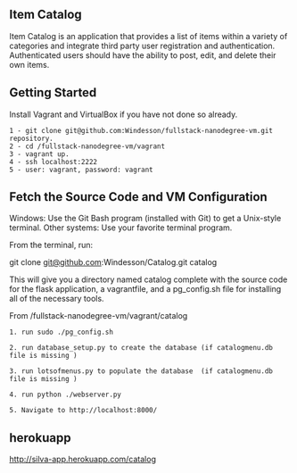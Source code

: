 Item Catalog
------------
Item Catalog is an application that provides a list of items within a variety of
categories and integrate third party user registration and authentication.
Authenticated users should have the ability
to post, edit, and delete their own items.


Getting Started
----------------------
Install Vagrant and VirtualBox if you have not done so already.

    1 - git clone git@github.com:Windesson/fullstack-nanodegree-vm.git repository.
    2 - cd /fullstack-nanodegree-vm/vagrant
    3 - vagrant up.
    4 - ssh localhost:2222
    5 - user: vagrant, password: vagrant

Fetch the Source Code and VM Configuration
------------------------------------------
Windows: Use the Git Bash program (installed with Git) to get a Unix-style terminal.
Other systems: Use your favorite terminal program.

From the terminal, run:

git clone git@github.com:Windesson/Catalog.git catalog

This will give you a directory named catalog complete with the source code for the
flask application, a vagrantfile, and a pg_config.sh file for installing all of
the necessary tools.

From /fullstack-nanodegree-vm/vagrant/catalog

    1. run sudo ./pg_config.sh

    2. run database_setup.py to create the database (if catalogmenu.db file is missing )

    3. run lotsofmenus.py to populate the database  (if catalogmenu.db file is missing )

    4. run python ./webserver.py
    
    5. Navigate to http://localhost:8000/

herokuapp
-----------------
http://silva-app.herokuapp.com/catalog
